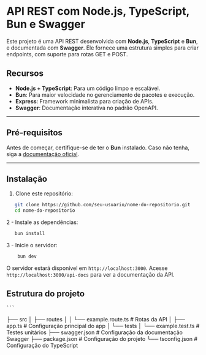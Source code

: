 # API REST com Node.js, TypeScript, Bun e Swagger

Este projeto é uma API REST desenvolvida com **Node.js**, **TypeScript** e **Bun**, e documentada com **Swagger**. Ele fornece uma estrutura simples para criar endpoints, com suporte para rotas GET e POST.

## Recursos

- **Node.js + TypeScript**: Para um código limpo e escalável.
- **Bun**: Para maior velocidade no gerenciamento de pacotes e execução.
- **Express**: Framework minimalista para criação de APIs.
- **Swagger**: Documentação interativa no padrão OpenAPI.

---

## Pré-requisitos

Antes de começar, certifique-se de ter o **Bun** instalado. Caso não tenha, siga a [documentação oficial](https://bun.sh).

---

## Instalação

1. Clone este repositório:
```bash
   git clone https://github.com/seu-usuario/nome-do-repositorio.git
   cd nome-do-repositorio
```

2 - Instale as dependências:
```bash
   bun install
```

3 - Inicie o servidor:
```bash
    bun dev
```
 O servidor estará disponível em `http://localhost:3000`.
 Acesse `http://localhost:3000/api-docs` para ver a documentação da API.

## Estrutura do projeto
    ```
├── src
│   ├── routes
│   │   └── example.route.ts   # Rotas da API
│   ├── app.ts                 # Configuração principal do app
│   └── tests
│       └── example.test.ts   # Testes unitários
├── swagger.json              # Configuração da documentação Swagger 
├── package.json              # Configuração do projeto
└── tsconfig.json             # Configuração do TypeScript
```